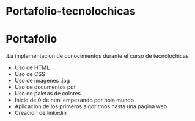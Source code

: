 # Portafolio-tecnolochicas
# Portafolio
.La implementacion de conocimientos durante el curso de tecnolochicas 
- Uso de HTML
- Uso de CSS
- Uso de imagenes .jpg
- Uso de documentos pdf
- Uso de paletas de colores
- Inicio de 0 de html empezando por hola mundo
- Aplicacion de los primeros algoritmos hasta una pagina web
- Creacion de linkedin
